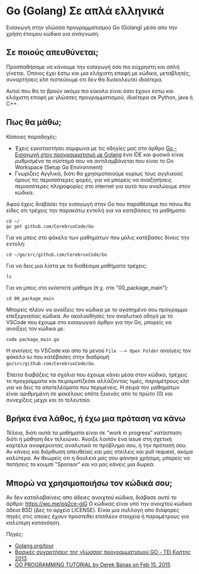 # Go (Golang) Σε απλά ελληνικά
Εισαγωγή στην γλώσσα προγραμματισμού Go (Golang) μέσα απο την χρήση έτοιμου κώδικα για ανάγνωση.

## Σε ποιούς απευθύνεται;

Προσπαθήσαμε να κάνουμε την εισαγωγή όσο πιο εύχρηστη και απλή γίνεται. 
Όποιος έχει έστω και μια ελάχιστη επαφή με κώδικα, μεταβλητές, συναρτήσεις κλπ πιστεύουμε οτι δεν θα δυσκολευτεί ιδιαίτερα.

Αυτοί που θα το βρούν ακόμα πιο εύκολο είναι όσοι έχουν έστω και ελάχιστη επαφή με γλώσσες προγραμματισμού, ιδιαίτερα σε Python, java ή C++.

## Πως θα μάθω;

Κάποιες παραδοχές:
- Έχεις εγκαταστήσει σύμφωνα με τις οδηγίες μας στο άρθρο [Go - Εισαγωγή στον προγραμματισμό με Golang](https://cerebrux.net/2020/04/08/go-%cf%80%cf%81%ce%bf%ce%b3%cf%81%ce%b1%ce%bc%ce%bc%ce%b1%cf%84%ce%b9%cf%83%ce%bc%cf%8c%cf%82-golang/) ένα IDE και
φυσικά είναι ρυθμισμένο το σύστημά σου να αντιλαμβάνεται που είναι το Go Workspace (Setup Go Environment)
- Γνωρίζεις Αγγλικά, διότι θα χρησιμοποιούμε κυρίως τους αγγλικούς όρους τις περισσότερες φορές, για να μπορείς να αναζητήσεις περισσότερες πληροφορίες στο internet για αυτά που αναλύουμε στον κώδικα.

Αφού έχεις διαβάσει την εισαγωγή στην Go που παραθέσαμε πιο πάνω θα είδες οτι τρέχεις την παρακάτω εντολή για να κατεβάσεις τα μαθήματα:

```
cd ~/
go get github.com/CerebruxCode/Go
```
Για να μπεις στο φάκελο των μαθημάτων που μόλις κατέβασες δίνεις την εντολή:
```
cd ~/go/src/github.com/CerebruxCode/Go
```
Για να δεις μια λίστα με τα διαθέσιμα μαθήματα τρέχεις:
```
ls
```
Για να μπεις στο εκάστοτε μάθημα (π.χ. στο "00_package_main"):
```
cd 00_package_main
```
Μπορείς πλέον να ανοίξεις τον κώδικα με το αγαπημένο σου πρόγραμμα επεξεργασίας κώδικα. Αν ακολούθησες τον αναλυτικό οδηγό με το VSCode που έχουμε στο εισαγωγικό άρθρο για την Go, μπορείς να ανοίξεις τον κώδικα με:
```
code package_main.go
```
Η ανοίγεις το VSCode και απο το μενού `File --> Open Folder` ανοίγεις τον φάκελο `Go` που κατέβασες στην διαδρομή `go/src/github.com/CerebruxCode/Go`. 

Έπειτα διαβάζεις τα σχόλια που έχουμε κάνει μέσα στον κώδικα, τρέχεις το προγράμματα και πειραματίζεσαι αλλάζοντας τιμές, παραμέτρους κλπ για να δεις τα αποτελέσματα που περιμένεις. Η σειρά τον μαθημάτων είναι αριθμημένη σε φακέλους οπότε ξεκινάς απο το πρώτο (0) και συνεχίζεις μέχρι και το τελευταίο.

## Βρήκα ένα λάθος, ή έχω μια πρόταση να κάνω

Τέλεια, διότι αυτά τα μαθήματα είναι σε "work in progress" κατάσταση διότι η μάθηση δεν τελειώνει.
Άνοιξε λοιπόν ένα issue στη σχετική καρτέλα αναφέροντας αναλυτικά το πρόβλημα σου, ή την πρότασή σου. Αν κάνεις και διόρθωση απευθείας και μας στείλεις και pull request, ακόμα καλύτερα.
Αν θεωρείς οτι η δουλειά μας σου φάνηκε χρήσιμη, μπορείς να πατήσεις το κουμπί "Sponsor" και να μας κάνεις μια δωρεά.

## Μπορώ να χρησιμοποιήσω τον κώδικά σου;

Αν δεν καταλαβαίνεις απο άδειες ανοιχτού κώδικα, διάβασε αυτό το άρθρο: https://wp.me/pq2ce-giG
Ο κώδικας είναι υπό την ανοιχτού κώδικα άδεια BSD (Δες το αρχείο LICENSE). 
Είναι μια συλλογή απο διάφορες πηγές στις οποίες έχουν προστεθεί επιπλέον στοιχεία ή παραμέτρους για καλύτερη κατανόηση.

Πηγές:

* [Golang.org/tour](https://tour.golang.org/welcome/1)
* [Βασικές συναρτήσεις της γλώσσας προγραμματισμού GO - ΤΕΙ Κρήτης 2013](http://nefeli.lib.teicrete.gr/browse/sefe/hlk/2013/MoutzourisGeorgios,ZacharakisKonstantinos/attached-document-1372933587-47018-10437/MoutzourisGeorgios_ZacharakisKonstantinos2013.pdf)
* [GO PROGRAMMING TUTORIAL by Derek Banas on Feb 15, 2015](https://web.archive.org/web/20200120114047/https://www.newthinktank.com/2015/02/go-programming-tutorial/)
